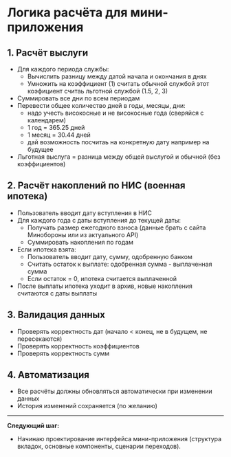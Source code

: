# Логика расчёта для мини-приложения

## 1. Расчёт выслуги
- Для каждого периода службы:
  - Вычислить разницу между датой начала и окончания в днях
  - Умножить на коэффициент (1) считать обычной службой  этот коэфициент считаь льготной службой (1.5, 2, 3)
- Суммировать все дни по всем периодам
- Перевести общее количество дней в годы, месяцы, дни:
  - надо учесть високосные и не високосные года (сверяйся с календарем)   
  - 1 год = 365.25 дней
  - 1 месяц = 30.44 дней
  - дай возможность посчитаь на конкретную дату например на будущее 
- Льготная выслуга = разница между общей выслугой и обычной (без коэффициентов)

## 2. Расчёт накоплений по НИС (военная ипотека)
- Пользователь вводит дату вступления в НИС
- Для каждого года с даты вступления до текущей даты:
  - Получать размер ежегодного взноса (данные брать с сайта Минобороны или из актуального API)
  - Суммировать накопления по годам
- Если ипотека взята:
  - Пользователь вводит дату, сумму, одобренную банком
  - Считать остаток к выплате: одобренная сумма - выплаченная сумма
  - Если остаток = 0, ипотека считается выплаченной
- После выплаты ипотека уходит в архив, новые накопления считаются с даты выплаты

## 3. Валидация данных
- Проверять корректность дат (начало < конец, не в будущем, не пересекаются)
- Проверять корректность коэффициентов
- Проверять корректность сумм

## 4. Автоматизация
- Все расчёты должны обновляться автоматически при изменении данных
- История изменений сохраняется (по желанию)

---

**Следующий шаг:**
- Начинаю проектирование интерфейса мини-приложения (структура вкладок, основные компоненты, сценарии переходов). 